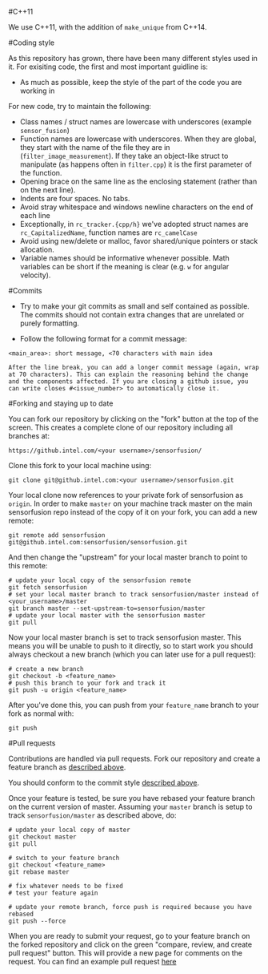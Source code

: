#C++11

We use C++11, with the addition of `make_unique` from C++14.

#Coding style

As this repository has grown, there have been many different styles
used in it. For exisiting code, the first and most important guidline
is:

- As much as possible, keep the style of the part of the code you are
  working in

For new code, try to maintain the following:

- Class names / struct names are lowercase with underscores (example
  `sensor_fusion`)
- Function names are lowercase with underscores. When they are global,
  they start with the name of the file they are in
  (`filter_image_measurement`). If they take an object-like struct to
  manipulate (as happens often in `filter.cpp`) it is the first
  parameter of the function.
- Opening brace on the same line as the enclosing statement (rather
  than on the next line).
- Indents are four spaces. No tabs.
- Avoid stray whitespace and windows newline characters on the end of
  each line
- Exceptionally, in `rc_tracker.{cpp/h}` we've adopted struct names
  are `rc_CapitalizedName`, function names are `rc_camelCase`
- Avoid using new/delete or malloc, favor shared/unique pointers or
  stack allocation.
- Variable names should be informative whenever possible. Math
  variables can be short if the meaning is clear (e.g. `w` for angular
  velocity).

<a name="commits"></a>
#Commits

- Try to make your git commits as small and self contained as possible.
The commits should not contain extra changes that are unrelated or
purely formatting.

- Follow the following format for a commit message:

```
<main_area>: short message, <70 characters with main idea

After the line break, you can add a longer commit message (again, wrap
at 70 characters). This can explain the reasoning behind the change
and the components affected. If you are closing a github issue, you
can write closes #<issue_number> to automatically close it.
```

<a name="forking"></a>
#Forking and staying up to date

You can fork our repository by clicking on the "fork" button at the
top of the screen. This creates a complete clone of our repository
including all branches at:

```
https://github.intel.com/<your username>/sensorfusion/
```

Clone this fork to your local machine using:

```
git clone git@github.intel.com:<your username>/sensorfusion.git
```

Your local clone now references to your private fork of sensorfusion
as `origin`. In order to make `master` on your machine track master on
the main sensorfusion repo instead of the copy of it on your fork, you
can add a new remote:

```
git remote add sensorfusion git@github.intel.com:sensorfusion/sensorfusion.git
```

And then change the "upstream" for your local master branch to point
to this remote:

```
# update your local copy of the sensorfusion remote
git fetch sensorfusion
# set your local master branch to track sensorfusion/master instead of <your_username>/master
git branch master --set-upstream-to=sensorfusion/master
# update your local master with the sensorfusion master
git pull
```

Now your local master branch is set to track sensorfusion master. This
means you will be unable to push to it directly, so to start work you
should always checkout a new branch (which you can later use for a
pull request):

```
# create a new branch
git checkout -b <feature_name>
# push this branch to your fork and track it
git push -u origin <feature_name>
```

After you've done this, you can push from your `feature_name` branch
to your fork as normal with:

```
git push
```

#Pull requests

Contributions are handled via pull requests. Fork our repository
and create a feature branch as [described above](#forking).

You should conform to the commit style [described above](#commits).

Once your feature is tested, be sure you have rebased your feature
branch on the current version of master. Assuming your `master` branch
is setup to track `sensorfusion/master` as described above, do:

```
# update your local copy of master
git checkout master
git pull

# switch to your feature branch
git checkout <feature_name>
git rebase master

# fix whatever needs to be fixed
# test your feature again

# update your remote branch, force push is required because you have rebased
git push --force
```

When you are ready to submit your request, go to your feature branch
on the forked repository and click on the green "compare, review, and
create pull request" button. This will provide a new page for comments
on the request. You can find an example pull request
[here](https://github.intel.com/sensorfusion/sensorfusion/pull/135)
